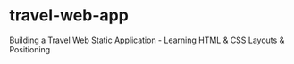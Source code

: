 # travel-web-app
Building a Travel Web Static Application - Learning HTML &amp; CSS Layouts &amp; Positioning
